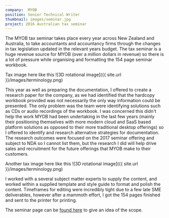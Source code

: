 ```yaml
---
company:  MYOB
position: Senior Technical Writer
thumbnail: images/seminar.jpg
project: 2016 Australian tax seminar
---
```


The MYOB tax seminar takes place every year across New Zealand and Australia, to take accountants and accountancy firms through the changes in tax legislation updated in the relevant years budget. The tax seminar is a huge revenue source for MYOB (over a million dollars in revenue) so there is a lot of pressure while organising and formatting the 154 page seminar workbook.

Tax image here like this
![3D rotational image]({{ site.url }}/images/terminology.png)

This year as well as preparing the documentation, I offered to create a research paper for the company, as we had identified that the hardcopy workbook provided was not necessarily the only way information could be presented. The only problem was the team were identifying solutions such as CDs or audio recordings of the workbook. I was concerned this didn't help the work MYOB had been undertaking in the last few years (mainly their positioning themselves with more modern cloud and SaaS based platform solutions as opposed to their more traditional desktop offerings) so I offered to identify and research alternative strategies for documentation. The research outcomes were focused on the 2017 seminar offering and subject to NDA so I cannot list them, but the research I did will help drive sales and recruitment for the future offerings that MYOB make to their customers.

Another tax image here like this
![3D rotational image]({{ site.url }}/images/terminology.png)

I worked with a several subject matter experts to supply the content, and worked within a supplied template and style guide to format and polish the content. Timeframes for editing were incredibly tight due to a few late SME deliverables, however after a mammoth effort, I got the 154 pages finished and sent to the printer for printing.

The seminar page can be [found here](http://myob.com.au/myob/accountants/tax-seminars-2016-1257836555394) to give an idea of the scope.
